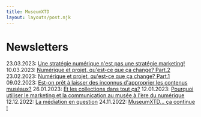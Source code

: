 ```yaml
---
title: MuseumXTD  
layout: layouts/post.njk  
---
```


# Newsletters
23.03.2023: [Une stratégie numérique n'est pas une stratégie marketing!](https://4y3oe.r.a.d.sendibm1.com/mk/mr/4hXXXV_7FUaqR83AAHSO0fuXoI23djP8hciLOddIZErDR-7EL_nll82t5Df9RI2czZ0TGwDYAWX9eJi66RAzWfW3fs4RoOii-Ck7-jtmz72pP49jrQSHohqVvFe-jk2NQUHzkT4k)
10.03.2023: [Numérique et projet, qu'est-ce que ça change? Part.2](https://4y3oe.r.a.d.sendibm1.com/mk/mr/3wiM_OoCkPQ5pYISxpneiSnBl_EoN3xYgKVnPxIdJ6hGKQmhWRKbsfigeqKFLwMoqZefP_Ug-7g4EoX2bcD-0dMMXxbTZvhW5sWwfiCXvH6wl26Nhuvrlcxt29tzUcIFNr3GLhmm)
23.02.2023: [Numérique et projet, qu'est-ce que ça change? Part.1](https://4y3oe.r.a.d.sendibm1.com/mk/mr/gqbi7MpoatpxbNPbDhL4puMGt_51io_Iy5bBM8Vsbj1yKMWaCyE0jjDofd0mkgxNjfKoLy3y5aDfwwMYS8i7UUUU3vICalYA0msALJqI5CblizPof-Jj_GPpgK-cLryWb35n2kGp)
09.02.2023: [Est-on prêt à laisser des inconnus d'approprier les contenus muséaux?](https://4y3oe.r.a.d.sendibm1.com/mk/mr/E5uOvXKiwf3Uf0mMdhxqqO1OI49jioFVfRCfN1UoTZfVjBpx6mf1CQK7zCpEIKdozT3ZIndEWjwwX7t3GJf0gY8vUfrEbANuTSpbPPct1-ArgWynkOIHVKaq0-TUuy7EzUnupNu4)
26.01.2023: [Et les collections dans tout ça?](https://4y3oe.r.a.d.sendibm1.com/mk/mr/pJbx6EI7SKYyPat7OCO3ARDQxU0z2KatZ07Vwp_2QKFm-gu05kkUQnQJf7It4uumirt5ZME1d1IHJnWK1wPxI3Elin4cMz8jWUqeKlE4Br5L74Cqyjacv9P0LeIxlOkS9tRBi20t)
12.01.2023: [Pourquoi utiliser le marketing et la communication au musée à l'ère du numérique](https://4y3oe.r.a.d.sendibm1.com/mk/mr/6gUPFzcvFxniBACy10z6Vjz0hLCx6gLtg2cYr4FRASfzmX82BJD10zUjD_Zs98fB3WT8LdF6BDMIvO2yKmHfBbAPKhHSl15u7lbIfEX4GaAXhRFzt3XuQgO6c6ej33fLGs9qSDu6)
12.12.2022: [La médiation en question](https://4y3oe.r.a.d.sendibm1.com/mk/mr/GyMUWlbpoyOH9clWCODJy8QO51UaBIoO8MXZWG_v2zMeqJytp7pzZmoCkYvpLz7Qy14esvPASmxyjGCEAzN0YNU8eOBMvkYfsjTB-BuIVbgzFdTlL4cbrisSA9f2yinmE6GjKtJ4)
24.11.2022: [MuseumXTD... ça continue !](https://4y3oe.r.a.d.sendibm1.com/mk/mr/RFEHj9bNC_53sLCiLs5V4wpk7yT_OepFtU3eJO3d64MDuGeXk_GT4jD9fD9xmYBrGtMflHYG3tsHuHQEtdVLPlUazYp5kfQe9yV3eWHIqt9pThc02CoIh-fRG0YmfdnXxYk5ra0K)